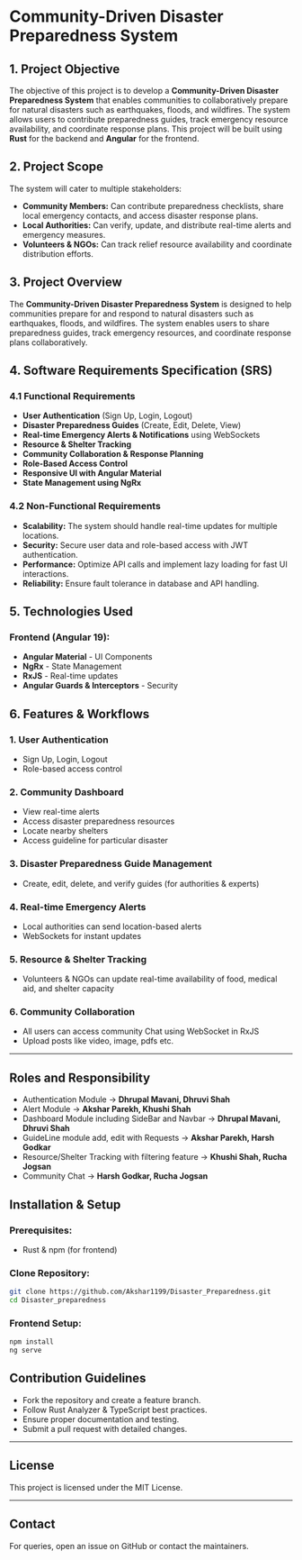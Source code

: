 # Community-Driven Disaster Preparedness System

## 1. Project Objective
The objective of this project is to develop a **Community-Driven Disaster Preparedness System** that enables communities to collaboratively prepare for natural disasters such as earthquakes, floods, and wildfires. The system allows users to contribute preparedness guides, track emergency resource availability, and coordinate response plans. This project will be built using **Rust** for the backend and **Angular** for the frontend.

## 2. Project Scope
The system will cater to multiple stakeholders:
- **Community Members:** Can contribute preparedness checklists, share local emergency contacts, and access disaster response plans.
- **Local Authorities:** Can verify, update, and distribute real-time alerts and emergency measures.
- **Volunteers & NGOs:** Can track relief resource availability and coordinate distribution efforts.

## 3. Project Overview
The **Community-Driven Disaster Preparedness System** is designed to help communities prepare for and respond to natural disasters such as earthquakes, floods, and wildfires. The system enables users to share preparedness guides, track emergency resources, and coordinate response plans collaboratively.

## 4. Software Requirements Specification (SRS)
### 4.1 Functional Requirements
- **User Authentication** (Sign Up, Login, Logout)
- **Disaster Preparedness Guides** (Create, Edit, Delete, View)
- **Real-time Emergency Alerts & Notifications** using WebSockets
- **Resource & Shelter Tracking**
- **Community Collaboration & Response Planning**
- **Role-Based Access Control**
- **Responsive UI with Angular Material**
- **State Management using NgRx**

### 4.2 Non-Functional Requirements
- **Scalability:** The system should handle real-time updates for multiple locations.
- **Security:** Secure user data and role-based access with JWT authentication.
- **Performance:** Optimize API calls and implement lazy loading for fast UI interactions.
- **Reliability:** Ensure fault tolerance in database and API handling.


## 5. Technologies Used

### Frontend (Angular 19):
- **Angular Material** - UI Components
- **NgRx** - State Management
- **RxJS** - Real-time updates
- **Angular Guards & Interceptors** - Security



## 6. Features & Workflows
### 1. User Authentication
- Sign Up, Login, Logout
- Role-based access control

### 2. Community Dashboard
- View real-time alerts
- Access disaster preparedness resources
- Locate nearby shelters
- Access guideline for particular disaster

### 3. Disaster Preparedness Guide Management
- Create, edit, delete, and verify guides (for authorities & experts)

### 4. Real-time Emergency Alerts
- Local authorities can send location-based alerts
- WebSockets for instant updates

### 5. Resource & Shelter Tracking
- Volunteers & NGOs can update real-time availability of food, medical aid, and shelter capacity

### 6. Community Collaboration
- All users can access community Chat using WebSocket in RxJS
- Upload posts like video, image, pdfs etc.

---

## Roles and Responsibility

- Authentication Module -> **Dhrupal Mavani, Dhruvi Shah**
- Alert Module -> **Akshar Parekh, Khushi Shah**
- Dashboard Module including SideBar and Navbar -> **Dhrupal Mavani, Dhruvi Shah**
- GuideLine module add, edit with Requests -> **Akshar Parekh, Harsh Godkar**
- Resource/Shelter Tracking with filtering feature -> **Khushi Shah, Rucha Jogsan**
- Community Chat -> **Harsh Godkar, Rucha Jogsan**

## Installation & Setup
### Prerequisites:
- Rust & npm (for frontend)

### Clone Repository:
```sh
git clone https://github.com/Akshar1199/Disaster_Preparedness.git
cd Disaster_preparedness
```


### Frontend Setup:
```sh
npm install
ng serve
```

## Contribution Guidelines
- Fork the repository and create a feature branch.
- Follow Rust Analyzer & TypeScript best practices.
- Ensure proper documentation and testing.
- Submit a pull request with detailed changes.

---

## License
This project is licensed under the MIT License.

---

## Contact
For queries, open an issue on GitHub or contact the maintainers.

